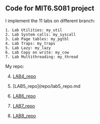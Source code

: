 ## Code for MIT6.S081 project

I implement the 11 labs on different branch:

	1. Lab Utilities: my_util
	2. Lab System calls: my_syscall
	3. Lab Page tables: my_pgtbl
	4. Lab Traps: my_traps
	5. Lab Lazy: my_lazy
	6. Lab Copy on write: my_cow
	7. Lab Multithreading: my_thread


My repo:

4. [LAB4_repo](repo/lab4_repo.md)

5. [LAB5_repo](repo/lab5_repo.md

6. [LAB6_repo](repo/lab6_repo.md)

7. [LAB7_repo](repo/lab7_repo.md)

8. [LAB8_repo](repo/lab8_repo.md)
